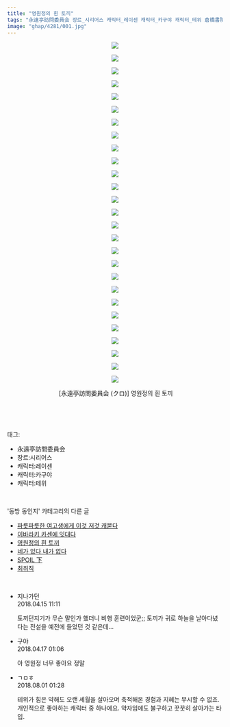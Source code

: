 ```yaml
---
title: "영원정의 흰 토끼"
tags: "永遠亭訪問委員会 장르_시리어스 캐릭터_레이센 캐릭터_카구야 캐릭터_테위 倉橋書院 前山三都里 동방_동인지"
image: "ghap/4281/001.jpg"
---
```

<div class="article">
<p style="text-align: center; clear: none; float: none;"><img src="{{ site.nasurl }}/ghap/4281/001.jpg"/></p>
<p style="text-align: center; clear: none; float: none;"><img src="{{ site.nasurl }}/ghap/4281/002.jpg"/></p>
<p style="text-align: center; clear: none; float: none;"><img src="{{ site.nasurl }}/ghap/4281/003.jpg"/></p>
<p style="text-align: center; clear: none; float: none;"><img src="{{ site.nasurl }}/ghap/4281/004.jpg"/></p>
<p style="text-align: center; clear: none; float: none;"><img src="{{ site.nasurl }}/ghap/4281/005.jpg"/></p>
<p style="text-align: center; clear: none; float: none;"><img src="{{ site.nasurl }}/ghap/4281/006.jpg"/></p>
<p style="text-align: center; clear: none; float: none;"><img src="{{ site.nasurl }}/ghap/4281/007.jpg"/></p>
<p style="text-align: center; clear: none; float: none;"><img src="{{ site.nasurl }}/ghap/4281/008.jpg"/></p>
<p style="text-align: center; clear: none; float: none;"><img src="{{ site.nasurl }}/ghap/4281/009.jpg"/></p>
<p style="text-align: center; clear: none; float: none;"><img src="{{ site.nasurl }}/ghap/4281/010.jpg"/></p>
<p style="text-align: center; clear: none; float: none;"><img src="{{ site.nasurl }}/ghap/4281/011.jpg"/></p>
<p style="text-align: center; clear: none; float: none;"><img src="{{ site.nasurl }}/ghap/4281/012.jpg"/></p>
<p style="text-align: center; clear: none; float: none;"><img src="{{ site.nasurl }}/ghap/4281/013.jpg"/></p>
<p style="text-align: center; clear: none; float: none;"><img src="{{ site.nasurl }}/ghap/4281/014.jpg"/></p>
<p style="text-align: center; clear: none; float: none;"><img src="{{ site.nasurl }}/ghap/4281/015.jpg"/></p>
<p style="text-align: center; clear: none; float: none;"><img src="{{ site.nasurl }}/ghap/4281/016.jpg"/></p>
<p style="text-align: center; clear: none; float: none;"><img src="{{ site.nasurl }}/ghap/4281/017.jpg"/></p>
<p style="text-align: center; clear: none; float: none;"><img src="{{ site.nasurl }}/ghap/4281/018.jpg"/></p>
<p style="text-align: center; clear: none; float: none;"><img src="{{ site.nasurl }}/ghap/4281/019.jpg"/></p>
<p style="text-align: center; clear: none; float: none;"><img src="{{ site.nasurl }}/ghap/4281/020.jpg"/></p>
<p style="text-align: center; clear: none; float: none;"><img src="{{ site.nasurl }}/ghap/4281/021.jpg"/></p>
<p style="text-align: center; clear: none; float: none;"><img src="{{ site.nasurl }}/ghap/4281/022.jpg"/></p>
<p style="text-align: center; clear: none; float: none;"><img src="{{ site.nasurl }}/ghap/4281/023.jpg"/></p>
<p style="text-align: center; clear: none; float: none;"><img src="{{ site.nasurl }}/ghap/4281/024.jpg"/></p>
<p style="text-align: center; clear: none; float: none;"><img src="{{ site.nasurl }}/ghap/4281/025.jpg"/></p>
<p style="text-align: center; clear: none; float: none;"><img src="{{ site.nasurl }}/ghap/4281/026.jpg"/></p>
<p style="text-align: center; clear: none; float: none;"><img src="{{ site.nasurl }}/ghap/4281/027.jpg"/></p>
<p style="text-align: center; clear: none; float: none;"> [永遠亭訪問委員会 (クロ)] 영원정의 흰 토끼</p>
<p><br/></p>
</div><br/>
<div class="tagTrail">
<p>태그: </p>
<ul>
<li>永遠亭訪問委員会</li>
<li>장르:시리어스</li>
<li>캐릭터:레이센</li>
<li>캐릭터:카구야</li>
<li>캐릭터:테위</li>
</ul>
</div><br/>
<div class="another">
<p>'동방 동인지' 카테고리의 다른 글</p>
<ul>
<li><a href="/2018-04-15-ghap_4283">파릇파릇한 여고생에게 이것 저것 캐묻다</a></li>
<li><a href="/2018-04-15-ghap_4282">이바라키 카센에 잇대다</a></li>
<li><a href="/2018-04-15-ghap_4281">영원정의 흰 토끼</a></li>
<li><a href="/2018-04-15-ghap_4280">네가 있다 내가 없다</a></li>
<li><a href="/2018-04-06-ghap_4275">SPOIL 下</a></li>
<li><a href="/2018-04-06-ghap_4272">최취직</a></li>
</ul>
</div><br/>
<div class="cb_module cb_fluid">
<div class="cb_wrt cb_profile">
<div class="comment">
<ul>
<li class="cb_thumb_off" id="comment15239203">
<div class="cb_comment_area">
<div class="cb_info_area">
<div class="cb_section">
<span class="cb_nick_name">지나가던</span>
</div>
<div class="cb_section">
<span class="cb_date">2018.04.15 11:11 </span>
</div>
</div>
<div class="cb_dsc_comment">
<p class="cb_dsc">
											토끼던지기가 무슨 말인가 했더니 비행 훈련이었군;; 토끼가 귀로 하늘을 날아다녔다는 전설을 예전에 들었던 것 같은데...
										</p>
</div>
</div></li>
<li class="cb_thumb_off" id="comment15240035">
<div class="cb_comment_area">
<div class="cb_info_area">
<div class="cb_section">
<span class="cb_nick_name">구야</span>
</div>
<div class="cb_section">
<span class="cb_date">2018.04.17 01:06 </span>
</div>
</div>
<div class="cb_dsc_comment">
<p class="cb_dsc">
											아 영원정 너무 좋아요 정말
										</p>
</div>
</div></li>
<li class="cb_thumb_off" id="comment15298045">
<div class="cb_comment_area">
<div class="cb_info_area">
<div class="cb_section">
<span class="cb_nick_name">ㄱㅁㅎ</span>
</div>
<div class="cb_section">
<span class="cb_date">2018.08.01 01:28 </span>
</div>
</div>
<div class="cb_dsc_comment">
<p class="cb_dsc">
											테위가 힘은 약해도 오랜 세월을 살아오며 축적해온 경험과 지혜는 무시할 수 없죠. 개인적으로 좋아하는 캐릭터 중 하나에요. 약자임에도 불구하고 꿋꿋히 살아가는 타입.
										</p>
</div>
</div></li>
</ul>
</div>
</div><!-- commentList close -->
</div><br/>
